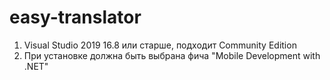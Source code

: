 # easy-translator

1. Visual Studio 2019 16.8 или старше, подходит Community Edition
2. При установке должна быть выбрана фича "Mobile Development with .NET"

